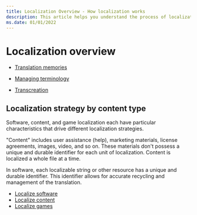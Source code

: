 ```yaml
---
title: Localization Overview - How localization works
description: This article helps you understand the process of localization and strategies for localizing different types of content.
ms.date: 01/01/2022
---
```


# Localization overview

- [Translation memories](translation-memories.md)

- [Managing terminology](managing-terminology.md)

- [Transcreation](transcreation.md)

## Localization strategy by content type

Software, content, and game localization each have particular characteristics that drive different localization strategies.

"Content" includes user assistance (help), marketing materials, license agreements, images, video, and so on.
These materials don't possess a unique and durable identifier for each unit of localization.
Content is localized a whole file at a time.

In software, each localizable string or other resource has a unique and durable identifier.
This identifier allows for accurate recycling and management of the translation.

- [Localize software](localize-software.md)
- [Localize content](localize-content.md)
- [Localize games](localize-games.md)
